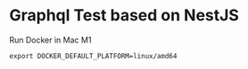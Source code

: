 # Graphql Test based on NestJS
Run Docker in Mac M1

```
export DOCKER_DEFAULT_PLATFORM=linux/amd64
```